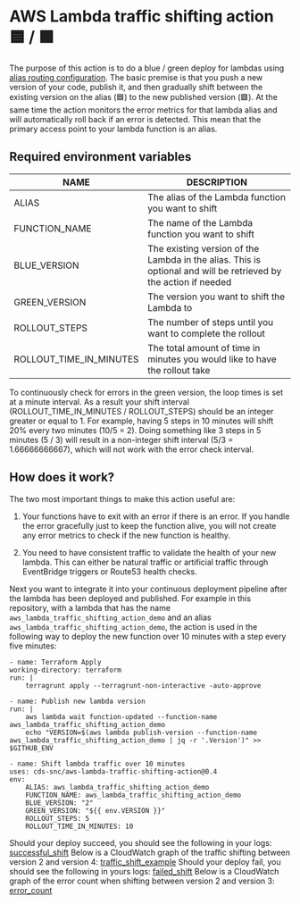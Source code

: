 # AWS Lambda traffic shifting action 🟦 / 🟩

The purpose of this action is to do a blue / green deploy for lambdas using [alias routing configuration](https://docs.aws.amazon.com/lambda/latest/dg/configuration-aliases.html#configuring-alias-routing). The basic premise is that you push a new version of your code, publish it, and then gradually shift between the existing version on the alias (🟦) to the new published version (🟩). At the same time the action monitors the error metrics for that lambda alias and will automatically roll back if an error is detected. This mean that the primary access point to your lambda function is an alias.

## Required environment variables

| NAME                    | DESCRIPTION                                                                                                     |
| ----------------------- | --------------------------------------------------------------------------------------------------------------- |
| ALIAS                   | The alias of the Lambda function you want to shift                                                              |
| FUNCTION_NAME           | The name of the Lambda function you want to shift                                                               |
| BLUE_VERSION            | The existing version of the Lambda in the alias. This is optional and will be retrieved by the action if needed |
| GREEN_VERSION           | The version you want to shift the Lambda to                                                                     |
| ROLLOUT_STEPS           | The number of steps until you want to complete the rollout                                                      |
| ROLLOUT_TIME_IN_MINUTES | The total amount of time in minutes you would like to have the rollout take                                     |

To continuously check for errors in the green version, the loop times is set at a minute interval. As a result your shift interval (ROLLOUT_TIME_IN_MINUTES / ROLLOUT_STEPS) should be an integer greater or equal to 1. For example, having 5 steps in 10 minutes will shift 20% every two minutes (10/5 = 2). Doing something like 3 steps in 5 minutes (5 / 3) will result in a non-integer shift interval (5/3 = 1.66666666667), which will not work with the error check interval.

## How does it work?

The two most important things to make this action useful are:

1. Your functions have to exit with an error if there is an error. If you handle the error gracefully just to keep the function alive, you will not create any error metrics to check if the new function is healthy.

2. You need to have consistent traffic to validate the health of your new lambda. This can either be natural traffic or artificial traffic through EventBridge triggers or Route53 health checks.

Next you want to integrate it into your continuous deployment pipeline after the lambda has been deployed and published. For example in this repository, with a lambda that has the name `aws_lambda_traffic_shifting_action_demo` and an alias `aws_lambda_traffic_shifting_action_demo`, the action is used in the following way to deploy the new function over 10 minutes with a step every five minutes:

```
- name: Terraform Apply
working-directory: terraform
run: |
    terragrunt apply --terragrunt-non-interactive -auto-approve

- name: Publish new lambda version
run: |
    aws lambda wait function-updated --function-name aws_lambda_traffic_shifting_action_demo
    echo "VERSION=$(aws lambda publish-version --function-name aws_lambda_traffic_shifting_action_demo | jq -r '.Version')" >> $GITHUB_ENV

- name: Shift lambda traffic over 10 minutes
uses: cds-snc/aws-lambda-traffic-shifting-action@0.4
env:
    ALIAS: aws_lambda_traffic_shifting_action_demo
    FUNCTION_NAME: aws_lambda_traffic_shifting_action_demo
    BLUE_VERSION: "2"
    GREEN_VERSION: "${{ env.VERSION }}"
    ROLLOUT_STEPS: 5
    ROLLOUT_TIME_IN_MINUTES: 10
```

Should your deploy succeed, you should see the following in your logs:
[successful_shift](https://user-images.githubusercontent.com/867334/192053660-71ebba38-e97f-43c4-9649-eafd7a81237c.png)
Below is a CloudWatch graph of the traffic shifting between version 2 and version 4:
[traffic_shift_example](https://user-images.githubusercontent.com/867334/192053543-a91056f6-e8a1-415f-8622-2b37c7903855.png)
Should your deploy fail, you should see the following in yours logs:
[failed_shift](https://user-images.githubusercontent.com/867334/192053661-138a66b7-b772-4bdb-a17b-b97f5076c941.png)
Below is a CloudWatch graph of the error count when shifting between version 2 and version 3:
[error_count](https://user-images.githubusercontent.com/867334/192053574-a6acbb18-32ba-42fa-896a-d8cf3269c88d.png)
